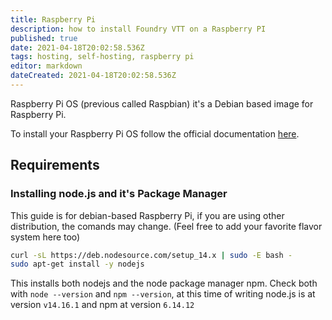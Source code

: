 ```yaml
---
title: Raspberry Pi
description: how to install Foundry VTT on a Raspberry PI 
published: true
date: 2021-04-18T20:02:58.536Z
tags: hosting, self-hosting, raspberry pi
editor: markdown
dateCreated: 2021-04-18T20:02:58.536Z
---
```





Raspberry Pi OS (previous called Raspbian) it's a Debian based image for Raspberry Pi.

To install your Raspberry Pi OS follow the official documentation [here]().

## Requirements

### Installing node.js and it's Package Manager


This guide is for debian-based Raspberry Pi, if you are using other distribution, the comands may change. (Feel free to add your favorite flavor system here too)

```bash 
curl -sL https://deb.nodesource.com/setup_14.x | sudo -E bash -
sudo apt-get install -y nodejs
```

This installs both nodejs and the node package manager npm. Check both with `node --version` and `npm --version`, at this time of writing node.js is at version `v14.16.1` and npm at version `6.14.12`

